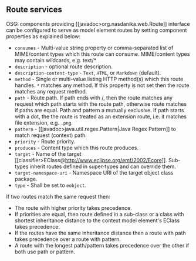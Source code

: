 ## Route services

OSGi components providing [[javadoc>org.nasdanika.web.Route]] interface can be configured to serve as model element routes by setting component properties as explained below:

* ``consumes`` - Multi-value string property or comma-separated list of MIME/content types which this route can consume. MIME/content types may contain wildcards, e.g. text/* 
* ``description`` - optional route description.
* ``description-content-type`` - ``Text``, ``HTML``, or ``Markdown`` (default).
* ``method`` - Single or multi-value listing HTTP method(s) which this route handles. ``*`` matches any method. If this property is not set then the route matches any request method.
* ``path`` - Route path. If path ends with /, then the route matches any request which path starts with the route path, otherwise route matches if paths are equal. Path and pattern a mutually exclusive. If path starts with a dot, the the route is treated as an extension route, i.e. it matches file extension, e.g. ``.png``.
* ``pattern`` - [[javadoc>java.util.regex.Pattern|Java Regex Pattern]] to match request (context) path.
* ``priority`` - Route priority.
* ``produces`` - Content type which this route produces.
* ``target`` - Name of the target [[classifier>EClass@http://www.eclipse.org/emf/2002/Ecore]]. Sub-types inherit routes defined in super-types and can override them.
* ``target-namespace-uri`` - Namespace URI of the target object class package.
* ``type`` - Shall be set to ``eobject``.

If two routes match the same request then:

* The route with higher priority takes precedence. 
* If priorities are equal, then route defined in a sub-class or a class with shortest inheritance distance to the context model element's EClass takes precedence. 
* If the routes have the same inheritance distance then a route with path takes precedence over a route with pattern.
* A route with the longest path/pattern takes precedence over the other if both use path or pattern.

